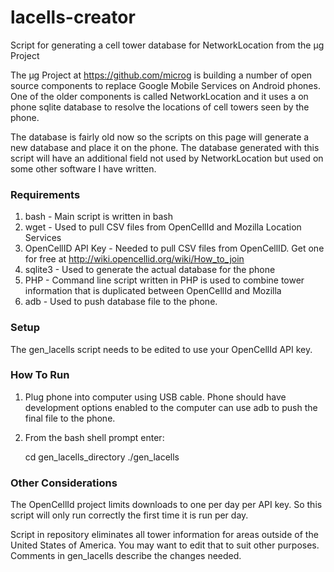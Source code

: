 lacells-creator
===============

Script for generating a cell tower database for NetworkLocation from the μg Project

The μg Project at https://github.com/microg is building a number of open source components to replace Google Mobile Services on Android phones. One of the older components is called NetworkLocation and it uses a on phone sqlite database to resolve the locations of cell towers seen by the phone.

The database is fairly old now so the scripts on this page will generate a new database and place it on the phone. The database generated with this script will have an additional field not used by NetworkLocation but used on some other software I have written.

### Requirements

1. bash - Main script is written in bash
2. wget - Used to pull CSV files from OpenCellId and Mozilla Location Services
3. OpenCellID API Key - Needed to pull CSV files from OpenCellID. Get one for free at http://wiki.opencellid.org/wiki/How_to_join
4. sqlite3 - Used to generate the actual database for the phone
5. PHP - Command line script written in PHP is used to combine tower information that is duplicated between OpenCellId and Mozilla
6. adb - Used to push database file to the phone.

### Setup
The gen_lacells script needs to be edited to use your OpenCellId API key.

### How To Run
1. Plug phone into computer using USB cable. Phone should have development options enabled to the computer can use adb to push the final file to the phone.
2. From the bash shell prompt enter:

	cd gen_lacells_directory
	./gen_lacells

### Other Considerations

The OpenCellId project limits downloads to one per day per API key. So this script will only run correctly the first time it is run per day.

Script in repository eliminates all tower information for areas outside of the United States of America. You may want to edit that to suit other purposes. Comments in gen_lacells describe the changes needed.
